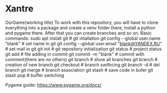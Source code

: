 # Xantre
OurGame(working title)
To work with this repository, you will have to clone everything 
into a package and create a venv folder there, install a python 
and pygame there. After that you can create branches and so on.
Basic commands:
	sudo apt install git # git intallation
	git config --global user.name "blank" # set name in git
	git config --global user.email "blank@YANDEX.RU" # set mail in git
	git init # git repository initialization
	git status # project status
	git add <blank> # file adding in commit
	git commit -m "blank" # commit with comment(there are no others)
	git branch # show all branches
	git branch <blank> # creation of new branch
	git checkout <blank> # branch swithcing
	git branch -d <blank> # del branch
	git merge <blank> # branch association
	git stash # save code in bufer
	git stash pop # buffer switching

Pygame guide: https://www.pygame.org/docs/
